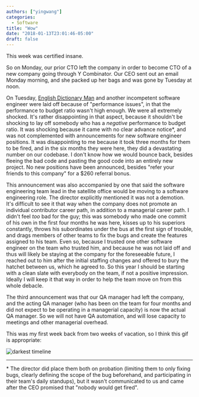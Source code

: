 ```yaml
---
authors: ["yingwang"]
categories:
  - Software
title: "Wow"
date: "2018-01-13T23:01:46-05:00"
draft: false
---
```


This week was certified insane.

So on Monday, our prior CTO left the company in order to become CTO of a new company going through Y Combinator. Our CEO sent out an email Monday morning, and she packed up her bags and was gone by Tuesday at noon.

On Tuesday, [English Dictionary Man](/posts/2017/10/15/that_happened_part_2) and another incompetent software engineer were laid off because of "performance issues", in that the performance to budget ratio wasn't high enough. We were all extremely shocked. It's rather disappointing in that aspect, because it shouldn't be shocking to lay off somebody who has a *negative* performance to budget ratio. It was shocking because it came with no clear advance notice\*, and was not complemented with announcements for new software engineer positions. It was disappointing to me because it took three months for them to be fired, and in the six months they were here, they did a devastating number on our codebase. I don't know how we would bounce back, besides fleeing the bad code and pasting the good code into an entirely new project. No new positions have been announced, besides "refer your friends to this company" for a $260 referral bonus.

This announcement was also accompanied by one that said the software engineering team lead in the satellite office would be moving to a software engineering role. The director explicitly mentioned it was not a demotion. It's difficult to see it that way when the company does not promote an individual contributor career path, in addition to a managerial career path. I didn't feel *too* bad for the guy; this was somebody who made one commit of his own in the first four months he was here, kisses up to his superiors constantly, throws his subordinates under the bus at the first sign of trouble, and drags members of other teams to fix the bugs and create the features assigned to his team. Even so, because I trusted one other software engineer on the team who trusted him, and because he was not laid off and thus will likely be staying at the company for the foreseeable future, I reached out to him after the initial staffing changes and offered to bury the hatchet between us, which he agreed to. So this year I should be starting with a clean slate with everybody on the team, if not a positive impression. Ideally I will keep it that way in order to help the team move on from this whole debacle.

The third announcement was that our QA manager had left the company, and the acting QA manager (who has been on the team for four months and did not expect to be operating in a managerial capacity) is now the actual QA manager. So we will not have QA automation, and will lose capacity to meetings and other managerial overhead.

This was my first week back from two weeks of vacation, so I think this gif is appropriate:

![darkest timeline](/img/posts/2018/01/13/wow_1.gif)

___

\* The director did place them both on probation (limiting them to only fixing bugs, clearly defining the scope of the bug beforehand, and participating in their team's daily standups), but it wasn't communicated to us and came after the CEO promised that "nobody would get fired".
